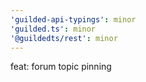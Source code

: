 ```yaml
---
'guilded-api-typings': minor
'guilded.ts': minor
'@guildedts/rest': minor
---
```


feat: forum topic pinning
